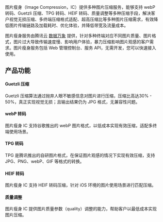 图片瘦身（Image Compression，IC）提供多种图片压缩服务，能够支持 webP 转码、Guetzli 压缩、TPG 转码、HEIF 转码、质量调整等多种压缩手段，解决客户视觉无损压缩、多终端压缩格式适配、超高压缩比等多种图片压缩需求，有效降低图片传输链路及加载耗时、优化体验，并降低带宽及流量成本。

图片瘦身服务由腾讯云 [数据万象](https://cloud.tencent.com/document/product/460) 提供，针对多种终端对应不同图片质量、图片格式，图片过大导致传输速度慢、影响用户体验，暴力压缩影响图片观感的客户需求。图片瘦身服务包括 Web 管理控制台、服务 API，无需开发，您可以快速接入使用。

## 产品功能


#### Guetzli 压缩
Guetzli 压缩算法通过抛弃人眼不敏感信息对图片进行压缩，压缩比高达30% - 50%，真正实现视觉无损；且输出结果仍为 JPG 格式，无兼容性问题。

#### webP 转码
图片瘦身 IC 支持谷歌推出的 webP 图片格式，以低成本实现有效压缩，适配多终端使用场景。

#### TPG 转码
TPG 是腾讯推出的自研图片格式，在保证图片观感的情况下实现有效压缩，支持 JPG、PNG、webP、GIF 等格式的转换。

#### HEIF 转码
图片瘦身 IC 支持 HEIF 转码压缩，针对 iOS 环境的图片使用场景进行匹配压缩。

#### 质量调整
图片瘦身 IC 提供图片质量参数（quality）调整的能力，帮助客户以最低成本实现图片压缩。
